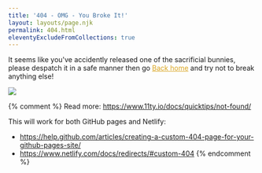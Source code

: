 ```yaml
---
title: '404 - OMG - You Broke It!'
layout: layouts/page.njk
permalink: 404.html
eleventyExcludeFromCollections: true
---
```


It seems like you've accidently released one of the sacrificial bunnies, please despatch it in a safe manner then go <a href="/" style="color:goldenrod;">Back home</a> and try not to break anything else!
<div style="align-content: center;">
<img src="/images/bunny.jpg">
</div>

{% comment %}
Read more: https://www.11ty.io/docs/quicktips/not-found/

This will work for both GitHub pages and Netlify:

- https://help.github.com/articles/creating-a-custom-404-page-for-your-github-pages-site/
- https://www.netlify.com/docs/redirects/#custom-404
  {% endcomment %}
